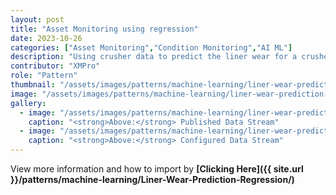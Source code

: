 ```yaml
---
layout: post
title: "Asset Monitoring using regression"
date: 2023-10-26
categories: ["Asset Monitoring","Condition Monitoring","AI ML"]
description: "Using crusher data to predict the liner wear for a crusher asset."
contributor: "XMPro"
role: "Pattern"
thumbnail: "/assets/images/patterns/machine-learning/liner-wear-prediction-regression/dsRunning.png"
image: "/assets/images/patterns/machine-learning/liner-wear-prediction-regression/dsRunning.png"
gallery:
  - image: "/assets/images/patterns/machine-learning/liner-wear-prediction-regression/dsRunning.png"
    caption: "<strong>Above:</strong> Published Data Stream"
  - image: "/assets/images/patterns/machine-learning/liner-wear-prediction-regression/ds.png"
    caption: "<strong>Above:</strong> Configured Data Stream"
---
```


View more information and how to import by <strong>[Clicking Here]({{ site.url }}/patterns/machine-learning/Liner-Wear-Prediction-Regression/)</strong>